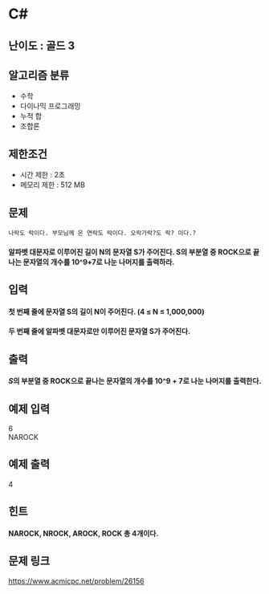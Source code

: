 # C#

## 난이도 : 골드 3

## 알고리즘 분류
  - 수학
  - 다이나믹 프로그래밍
  - 누적 합
  - 조합론

## 제한조건
  - 시간 제한 : 2초
  - 메모리 제한 : 512 MB

## 문제
	나락도 락이다. 부모님께 온 연락도 락이다. 오락가락?도 락? 이다.?
#### 알파벳 대문자로 이루어진 길이 N의 문자열 S가 주어진다. S의 부분열 중 ROCK으로 끝나는 문자열의 개수를 10^9+7로 나눈 나머지를 출력하라.

## 입력
#### 첫 번째 줄에 문자열 S의 길이 N이 주어진다. (4 ≤ N ≤ 1,000,000)
#### 두 번째 줄에 알파벳 대문자로만 이루어진 문자열 S가 주어진다.

## 출력
#### $S$의 부분열 중 ROCK으로 끝나는 문자열의 개수를 10^9 + 7로 나눈 나머지를 출력한다.

## 예제 입력
6<br/>
NAROCK<br/>

## 예제 출력
4<br/>

## 힌트
#### NAROCK, NROCK, AROCK, ROCK 총 4개이다.

## 문제 링크
https://www.acmicpc.net/problem/26156